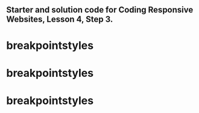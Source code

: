 ## Starter and solution code for Coding Responsive Websites, Lesson 4, Step 3.
# breakpointstyles
# breakpointstyles
# breakpointstyles

